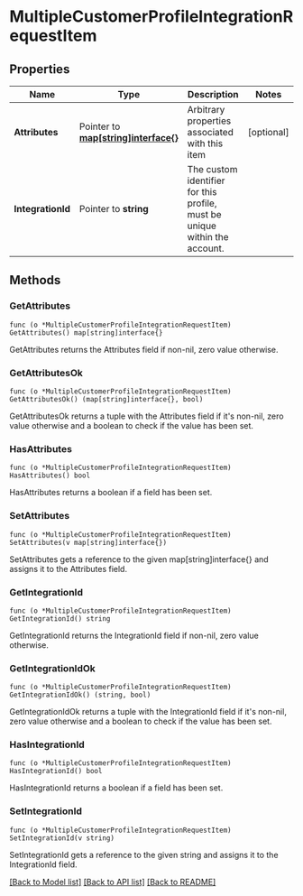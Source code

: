 # MultipleCustomerProfileIntegrationRequestItem

## Properties

Name | Type | Description | Notes
------------ | ------------- | ------------- | -------------
**Attributes** | Pointer to [**map[string]interface{}**](.md) | Arbitrary properties associated with this item | [optional] 
**IntegrationId** | Pointer to **string** | The custom identifier for this profile, must be unique within the account. | 

## Methods

### GetAttributes

`func (o *MultipleCustomerProfileIntegrationRequestItem) GetAttributes() map[string]interface{}`

GetAttributes returns the Attributes field if non-nil, zero value otherwise.

### GetAttributesOk

`func (o *MultipleCustomerProfileIntegrationRequestItem) GetAttributesOk() (map[string]interface{}, bool)`

GetAttributesOk returns a tuple with the Attributes field if it's non-nil, zero value otherwise
and a boolean to check if the value has been set.

### HasAttributes

`func (o *MultipleCustomerProfileIntegrationRequestItem) HasAttributes() bool`

HasAttributes returns a boolean if a field has been set.

### SetAttributes

`func (o *MultipleCustomerProfileIntegrationRequestItem) SetAttributes(v map[string]interface{})`

SetAttributes gets a reference to the given map[string]interface{} and assigns it to the Attributes field.

### GetIntegrationId

`func (o *MultipleCustomerProfileIntegrationRequestItem) GetIntegrationId() string`

GetIntegrationId returns the IntegrationId field if non-nil, zero value otherwise.

### GetIntegrationIdOk

`func (o *MultipleCustomerProfileIntegrationRequestItem) GetIntegrationIdOk() (string, bool)`

GetIntegrationIdOk returns a tuple with the IntegrationId field if it's non-nil, zero value otherwise
and a boolean to check if the value has been set.

### HasIntegrationId

`func (o *MultipleCustomerProfileIntegrationRequestItem) HasIntegrationId() bool`

HasIntegrationId returns a boolean if a field has been set.

### SetIntegrationId

`func (o *MultipleCustomerProfileIntegrationRequestItem) SetIntegrationId(v string)`

SetIntegrationId gets a reference to the given string and assigns it to the IntegrationId field.


[[Back to Model list]](../README.md#documentation-for-models) [[Back to API list]](../README.md#documentation-for-api-endpoints) [[Back to README]](../README.md)


